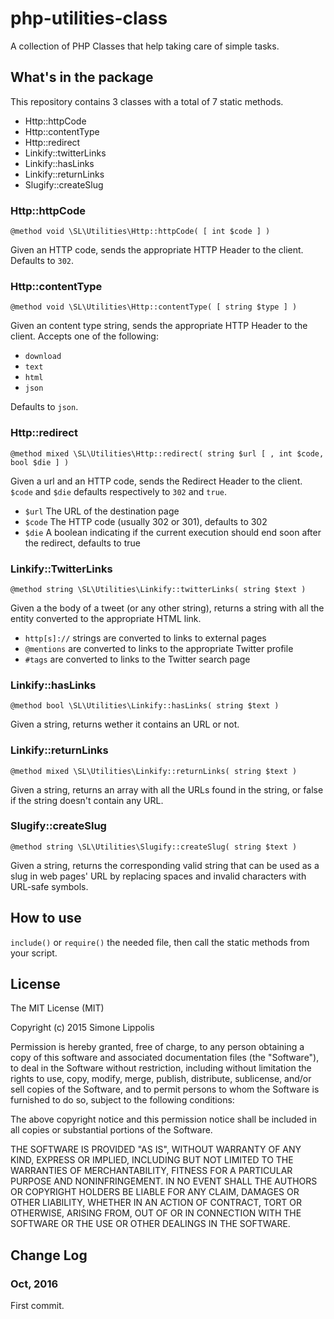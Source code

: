 # php-utilities-class

A collection of PHP Classes that help taking care of simple tasks.

## What's in the package

This repository contains 3 classes with a total of 7 static methods.

* Http::httpCode
* Http::contentType
* Http::redirect
* Linkify::twitterLinks
* Linkify::hasLinks
* Linkify::returnLinks
* Slugify::createSlug
 
### Http::httpCode

    @method void \SL\Utilities\Http::httpCode( [ int $code ] )

Given an HTTP code, sends the appropriate HTTP Header to the client. Defaults to `302`.

### Http::contentType

	@method void \SL\Utilities\Http::contentType( [ string $type ] )

Given an content type string, sends the appropriate HTTP Header to the client.
Accepts one of the following:

 * `download`
 * `text`
 * `html`
 * `json`
 
 Defaults to `json`.
 
 ### Http::redirect
 
 	@method mixed \SL\Utilities\Http::redirect( string $url [ , int $code, bool $die ] )
 	
Given a url and an HTTP code, sends the Redirect Header to the client. `$code` and `$die` defaults respectively to `302` and `true`.

 * `$url` The URL of the destination page
 * `$code` The HTTP code (usually 302 or 301), defaults to 302
 * `$die` A boolean indicating if the current execution should end soon after the redirect, defaults to true
 
 ### Linkify::TwitterLinks
 
 	@method string \SL\Utilities\Linkify::twitterLinks( string $text )
 	
Given a the body of a tweet (or any other string), returns a string with all the entity converted to the appropriate HTML link.
 
 * `http[s]://` strings are converted to links to external pages
 * `@mentions` are converted to links to the appropriate Twitter profile
 * `#tags` are converted to links to the Twitter search page
 
 ### Linkify::hasLinks
 
 	@method bool \SL\Utilities\Linkify::hasLinks( string $text )
 	
Given a string, returns wether it contains an URL or not.

### Linkify::returnLinks

	@method mixed \SL\Utilities\Linkify::returnLinks( string $text )

Given a string, returns an array with all the URLs found in the string, or false if the string doesn't contain any URL.

### Slugify::createSlug

	@method string \SL\Utilities\Slugify::createSlug( string $text )
	
Given a string, returns the corresponding valid string that can be used as a slug in web pages' URL by replacing spaces and invalid characters with URL-safe symbols.

## How to use

`include()` or `require()` the needed file, then call the static methods from your script.
 
## License

The MIT License (MIT)

Copyright (c) 2015 Simone Lippolis

Permission is hereby granted, free of charge, to any person obtaining a copy
of this software and associated documentation files (the "Software"), to deal
in the Software without restriction, including without limitation the rights
to use, copy, modify, merge, publish, distribute, sublicense, and/or sell
copies of the Software, and to permit persons to whom the Software is
furnished to do so, subject to the following conditions:

The above copyright notice and this permission notice shall be included in all
copies or substantial portions of the Software.

THE SOFTWARE IS PROVIDED "AS IS", WITHOUT WARRANTY OF ANY KIND, EXPRESS OR
IMPLIED, INCLUDING BUT NOT LIMITED TO THE WARRANTIES OF MERCHANTABILITY,
FITNESS FOR A PARTICULAR PURPOSE AND NONINFRINGEMENT. IN NO EVENT SHALL THE
AUTHORS OR COPYRIGHT HOLDERS BE LIABLE FOR ANY CLAIM, DAMAGES OR OTHER
LIABILITY, WHETHER IN AN ACTION OF CONTRACT, TORT OR OTHERWISE, ARISING FROM,
OUT OF OR IN CONNECTION WITH THE SOFTWARE OR THE USE OR OTHER DEALINGS IN THE
SOFTWARE.

## Change Log

### Oct, 2016
First commit.